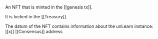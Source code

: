 An NFT that is minted in the [[genesis tx]].

It is locked in the [[Treasury]].

The datum of the NFT contains information about the unLearn instance:
	[[x]] 
	[[Consensus]] address
